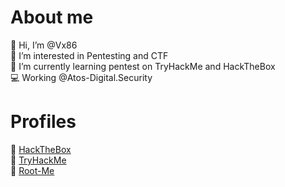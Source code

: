 # About me
👋 Hi, I’m @Vx86\
👀 I’m interested in Pentesting and CTF\
🌱 I’m currently learning pentest on TryHackMe and HackTheBox\
💻 Working @Atos-Digital.Security

# Profiles
🎯 [HackTheBox](https://app.hackthebox.com/profile/109817)\
🎯 [TryHackMe](https://tryhackme.com/p/V)\
🎯 [Root-Me](https://www.root-me.org/Vx64)

<!---
Vx86/Vx86 is a ✨ special ✨ repository because its `README.md` (this file) appears on your GitHub profile.
You can click the Preview link to take a look at your changes.
--->

